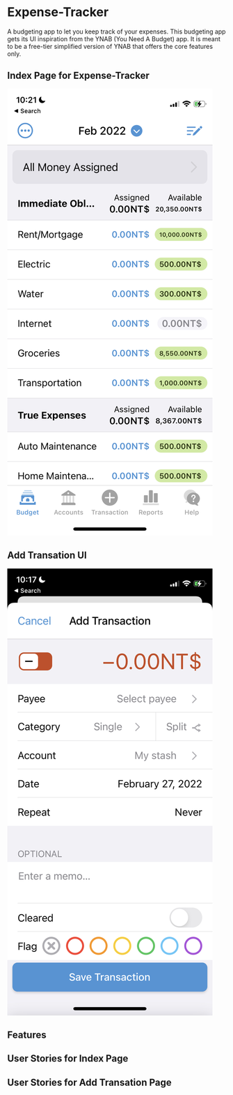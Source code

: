 # Expense-Tracker
A budgeting app to let you keep track of your expenses. This budgeting app gets its UI inspiration from the YNAB (You Need A Budget) app. It is meant to be a free-tier simplified version of YNAB that offers the core features only.

## Index Page for Expense-Tracker

![UI for add-trasnation](./readme-assets/expense-tracker-index.jpeg)


## Add Transation UI

![UI for add-trasnation](./readme-assets/add-transation.jpeg)

## Features

## User Stories for Index Page

## User Stories for Add Transation Page
